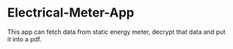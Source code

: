 # Electrical-Meter-App
This app can fetch data from static energy meter, decrypt that data and put it into a pdf.
